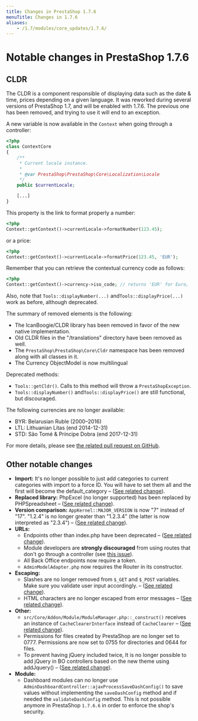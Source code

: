 ```yaml
---
title: Changes in PrestaShop 1.7.6
menuTitle: Changes in 1.7.6
aliases:
    - /1.7/modules/core_updates/1.7.6/
---
```


# Notable changes in PrestaShop 1.7.6

## CLDR

The CLDR is a component responsible of displaying data such as the date & time, prices depending on a given language. It was reworked during several versions of PrestaShop 1.7, and will be enabled with 1.7.6. The previous one has been removed, and trying to use it will end to an exception.

A new variable is now available in the `Context` when going through a controller:

```php
<?php
class ContextCore
{
    /**
     * Current locale instance.
     *
     * @var PrestaShop\PrestaShop\Core\Localization\Locale
     */
    public $currentLocale;

    [...]
}
```

This property is the link to format properly a number:

```php
<?php
Context::getContext()->currentLocale->formatNumber(123.45);
```

or a price:

```php
<?php
Context::getContext()->currentLocale->formatPrice(123.45, 'EUR');
```

Remember that you can retrieve the contextual currency code as follows:

```php
<?php
Context::getContext()->currency->iso_code; // returns 'EUR' for Euro, 'USD' for US dollars, ...
```

Also, note that `Tools::displayNumber(...)` and`Tools::displayPrice(...)` work as before, although deprecated.

The summary of removed elements is the following:

* The IcanBoogie/CLDR library has been removed in favor of the new native implementation.
* Old CLDR files in the "/translations" directory have been removed as well.
* The `PrestaShop\PrestaShop\Core\Cldr` namespace has been removed along with all classes in it.
* The Currency ObjectModel is now multilingual

Deprecated methods:

* `Tools::getCldr()`. Calls to this method will throw a `PrestaShopException`.
* `Tools::displayNumber()` and`Tools::displayPrice()` are still functional, but discouraged. 

The following currencies are no longer available:

* BYR: Belarusian Ruble (2000–2016)
* LTL: Lithuanian Litas (end 2014-12-31)
* STD: São Tomé & Príncipe Dobra (end 2017-12-31)

For more details, please see [the related pull request on GitHub](https://github.com/PrestaShop/PrestaShop/pull/12999).

## Other notable changes

- **Import:**
It's no longer possible to just add categories to current categories with import to a force ID. You will have to set them all and the first will become the default_category – ([See related change](https://github.com/PrestaShop/PrestaShop/pull/10930)).
- **Replaced library:**
PhpExcel (no longer supported) has been replaced by PHPSpreadsheet – ([See related change](https://github.com/PrestaShop/PrestaShop/pull/11246)).
- **Version comparison:**
`AppKernel::MAJOR_VERSION` is now "7" instead of "17".
"1.2.4" is no longer greater than "1.2.3.4" (the latter is now interpreted as "2.3.4") – ([See related change](https://github.com/PrestaShop/PrestaShop/pull/12251)). 
- **URLs:** 
  - Endpoints other than index.php have been deprecated – ([See related change](https://github.com/PrestaShop/PrestaShop/pull/12708)).
  - Module developers are **strongly discouraged** from using routes that don't go through a controller (see [this issue](https://github.com/PrestaShop/PrestaShop/issues/14834)).
  - All Back Office endpoints now require a token.
  - `AdminModelAdapter.php` now requires the Router in its constructor.
- **Escaping:**
  - Slashes are no longer removed from `$_GET` and `$_POST` variables. Make sure you validate user input accordingly. – ([See related change](https://github.com/PrestaShop/PrestaShop/pull/11962)).
  - HTML characters are no longer escaped from error messages – ([See related change](https://github.com/PrestaShop/PrestaShop/pull/12788)).
- **Other:**
  - `src/Core/Addon/Module/ModuleManager.php::_construct()` receives an instance of `CacheClearerInterface` instead of `CacheClearer` – ([See related change](https://github.com/PrestaShop/PrestaShop/pull/12022)).
  - Permissions for files created by PrestaShop are no longer set to 0777. Permissions are now set to 0755 for directories and 0644 for files.
  - To prevent having jQuery included twice, It is no longer possible to add jQuery in BO controllers based on the new theme using addJquery() – ([See related change](https://github.com/PrestaShop/PrestaShop/pull/12716)).
- **Module:**
  - Dashboard modules can no longer use `AdminDashboardController::ajaxProcessSaveDashConfig()` to save values without implementing the `saveDashConfig` method and if needed the `validateDashConfig` method. This is not possible anymore in PrestaShop `1.7.6.6` in order to enforce the shop's security.
  
